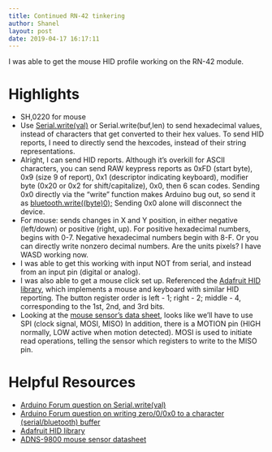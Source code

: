 ```yaml
---
title: Continued RN-42 tinkering
author: Shanel
layout: post
date: 2019-04-17 16:17:11
---
```


I was able to get the mouse HID profile working on the RN-42 module.

# Highlights
* SH,0220 for mouse
* Use [Serial.write(val)][1] or Serial.write(buf,len) to send hexadecimal values, instead of characters that get converted to their hex values. To send HID reports, I need to directly send the hexcodes, instead of their string representations.
* Alright, I can send HID reports. Although it’s overkill for ASCII characters, you can send RAW keypress reports as 0xFD (start byte), 0x9 (size 9 of report), 0x1 (descriptor indicating keyboard), modifier byte (0x20 or 0x2 for shift/capitalize), 0x0, then 6 scan codes. Sending 0x0 directly via the “write” function makes Arduino bug out, so send it as [bluetooth.write((byte)0);][2] Sending 0x0 alone will disconnect the device.
* For mouse: sends changes in X and Y position, in either negative (left/down) or positive (right, up). For positive hexadecimal numbers, begins with 0-7. Negative hexadecimal numbers begin with 8-F. Or you can directly write nonzero decimal numbers. Are the units pixels? I have WASD working now.
* I was able to get this working with input NOT from serial, and instead from an input pin (digital or analog).
* I was also able to get a mouse click set up. Referenced the [Adafruit HID library][4], which implements a mouse and keyboard with similar HID reporting. The button register order is left - 1; right - 2; middle - 4, corresponding to the 1st, 2nd, and 3rd bits.
* Looking at the [mouse sensor’s data sheet][3], looks like we’ll have to use SPI (clock signal, MOSI, MISO) In addition, there is a MOTION pin (HIGH normally, LOW active when motion detected). MOSI is used to initiate read operations, telling the sensor which registers to write to the MISO pin.

# Helpful Resources
* [Arduino Forum question on Serial.write(val)][1]
* [Arduino Forum question on writing zero/0/0x0 to a character (serial/bluetooth) buffer][2]
* [Adafruit HID library][4]
* [ADNS-9800 mouse sensor datasheet][3]

[1]: https://forum.arduino.cc/index.php?topic=142248.0
[2]: http://forum.arduino.cc/index.php?topic=45769.0
[3]: https://datasheet.octopart.com/ADNS-9800-Avago-datasheet-10666463.pdf
[4]: https://circuitpython.readthedocs.io/projects/hid/en/latest/index.html